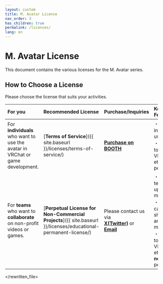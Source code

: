 ```yaml
---
layout: custom
title: M. Avatar License
nav_order: 3
has_children: true
permalink: /licenses/
lang: en
---
```


# M. Avatar License

This document contains the various licenses for the M. Avatar series.

## How to Choose a License

Please choose the license that suits your activities.

| For you | Recommended License | Purchase/Inquiries | Key Features |
| :--- | :--- | :--- | :--- |
| For **individuals** who want to use the avatar in VRChat or game development. | [**Terms of Service**]({{ site.baseurl }}/licenses/terms-of-service/) | [**Purchase on BOOTH**](https://booth.pm/ja/items/6504220) | ・For individual use<br>・Upload to VRChat etc. is permitted |
| For **teams** who want to **collaborate** on non-profit videos or games. | [**Perpetual License for Non-Commercial Projects**]({{ site.baseurl }}/licenses/educational-permanent-license/) | Please contact us via<br>[**X(Twitter)**](https://x.com/_emudotto) or<br>[**Email**](mailto:emudotto20210904@gmail.com) | ・For teams of up to 5 members<br>・Data can be shared among members<br>・Upload to VRChat etc. is **not** permitted |

</rewritten_file> 